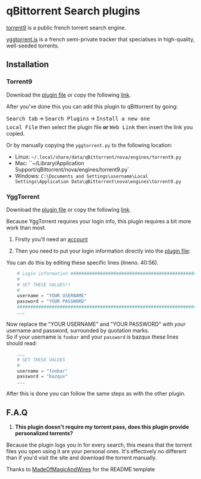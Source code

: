 qBittorrent Search plugins
==========================

[torrent9](http://www.torrent9.ec) is a public french torrent search engine.

[yggtorrent.is](https://www1.yggtorrent.is) is a french semi-private tracker that specialises in high-quality,
well-seeded torrents.

Installation
------------
### Torrent9

Download the [plugin file](torrent9.py) or copy the
following [link](https://raw.githubusercontent.com/CravateRouge/qBittorrentSearchPlugins/master/torrent9.py).

After you've done this you can add this plugin to qBittorrent by going:

<kbd>Search tab</kbd> 🡪 <kbd>Search Plugins</kbd> 🡪 <kbd>Install a new one</kbd>  
<kbd>Local File</kbd> then select the plugin file
 **or**
<kbd>Web Link</kbd> then insert the link you copied.

Or by manually copying the `yggtorrent.py` to the following location:
  * Linux: `~/.local/share/data/qBittorrent/nova/engines/torrent9.py`
  * Mac: ``~/Library/Application Support/qBittorrent/nova/engines/torrent9.py`
  * Windows: `C:\Documents and Settings\username\Local Settings\Application Data\qBittorrent\nova\engines\torrent9.py`
  
### YggTorrent

Download the [plugin file](yggtorrent.py) or copy the
following [link](https://raw.githubusercontent.com/CravateRouge/qBittorrentSearchPlugins/master/yggtorrent.py).

Because YggTorrent requires your login info, this plugin requires a bit more work than most.

1. Firstly you'll need an [account](https://ww1.yggtorrent.is/user/register)

2. Then you need to put your login information directly into the [plugin file](yggtorrent.py):

You can do this by editing these specific lines (lineno. 40:56).
```python
    # Login information ######################################################
    #
    # SET THESE VALUES!!
    #
    username = "YOUR USERNAME"
    password = "YOUR PASSWORD"
    ##########################################################################
    ...
```
Now replace the "YOUR USERNAME" and "YOUR PASSWORD" with *your* username and password, surrounded by quotation marks.  
So if your username is `foobar` and your `password` is bazqux these lines should read:
```python
    ...
    # SET THESE VALUES
    #
    username = "foobar"
    password = "bazqux"
    ...
```
After this is done you can follow the same steps as with the other plugin.

F.A.Q
-----

1. **This plugin doesn't require my torrent pass, does this plugin provide personalized torrents?**

  Because the plugin logs you in for every search, this means that the torrent files you open using it are your
  personal ones. It's effectively no different than if you'd visit the site and download the torrent manually.



Thanks to [MadeOfMagicAndWires](https://github.com/MadeOfMagicAndWires) for the README template
